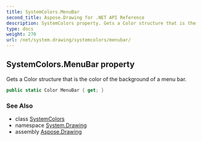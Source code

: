 ```yaml
---
title: SystemColors.MenuBar
second_title: Aspose.Drawing for .NET API Reference
description: SystemColors property. Gets a Color structure that is the color of the background of a menu bar
type: docs
weight: 270
url: /net/system.drawing/systemcolors/menubar/
---
```

## SystemColors.MenuBar property

Gets a Color structure that is the color of the background of a menu bar.

```csharp
public static Color MenuBar { get; }
```

### See Also

* class [SystemColors](../)
* namespace [System.Drawing](../../systemcolors/)
* assembly [Aspose.Drawing](../../../)


